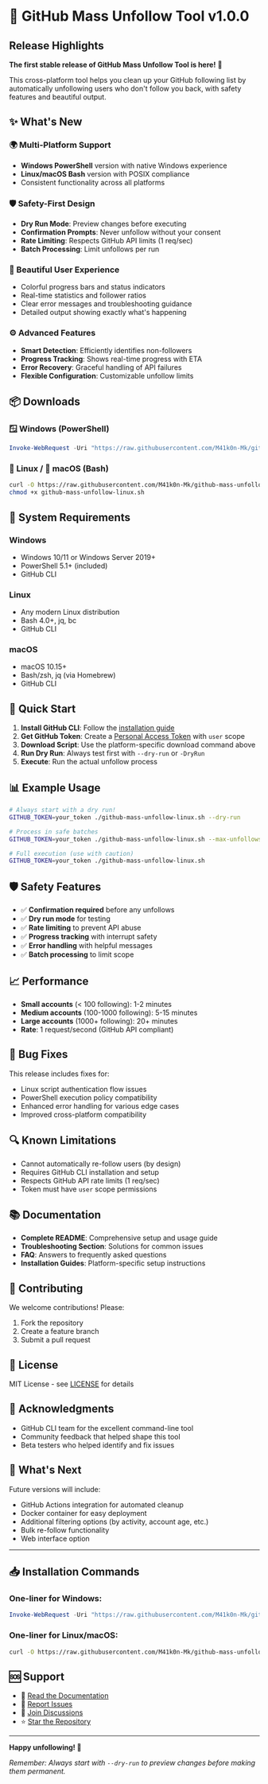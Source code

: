 # 🚀 GitHub Mass Unfollow Tool v1.0.0

## Release Highlights

**The first stable release of GitHub Mass Unfollow Tool is here!** 🎉

This cross-platform tool helps you clean up your GitHub following list by automatically unfollowing users who don't follow you back, with safety features and beautiful output.

## ✨ What's New

### 🌍 Multi-Platform Support
- **Windows PowerShell** version with native Windows experience
- **Linux/macOS Bash** version with POSIX compliance
- Consistent functionality across all platforms

### 🛡️ Safety-First Design
- **Dry Run Mode**: Preview changes before executing
- **Confirmation Prompts**: Never unfollow without your consent
- **Rate Limiting**: Respects GitHub API limits (1 req/sec)
- **Batch Processing**: Limit unfollows per run

### 🎨 Beautiful User Experience
- Colorful progress bars and status indicators
- Real-time statistics and follower ratios
- Clear error messages and troubleshooting guidance
- Detailed output showing exactly what's happening

### ⚙️ Advanced Features
- **Smart Detection**: Efficiently identifies non-followers
- **Progress Tracking**: Shows real-time progress with ETA
- **Error Recovery**: Graceful handling of API failures
- **Flexible Configuration**: Customizable unfollow limits

## 📦 Downloads

### 🪟 Windows (PowerShell)
```powershell
Invoke-WebRequest -Uri "https://raw.githubusercontent.com/M41k0n-Mk/github-mass-unfollow/v1.0.0/github-mass-unfollow-windows.ps1" -OutFile "github-mass-unfollow.ps1"
```

### 🐧 Linux / 🍎 macOS (Bash)
```bash
curl -O https://raw.githubusercontent.com/M41k0n-Mk/github-mass-unfollow/v1.0.0/github-mass-unfollow-linux.sh
chmod +x github-mass-unfollow-linux.sh
```

## 🔧 System Requirements

### Windows
- Windows 10/11 or Windows Server 2019+
- PowerShell 5.1+ (included)
- GitHub CLI

### Linux
- Any modern Linux distribution
- Bash 4.0+, jq, bc
- GitHub CLI

### macOS
- macOS 10.15+
- Bash/zsh, jq (via Homebrew)
- GitHub CLI

## 🚀 Quick Start

1. **Install GitHub CLI**: Follow the [installation guide](https://cli.github.com/)
2. **Get GitHub Token**: Create a [Personal Access Token](https://github.com/settings/tokens) with `user` scope
3. **Download Script**: Use the platform-specific download command above
4. **Run Dry Run**: Always test first with `--dry-run` or `-DryRun`
5. **Execute**: Run the actual unfollow process

## 📊 Example Usage

```bash
# Always start with a dry run!
GITHUB_TOKEN=your_token ./github-mass-unfollow-linux.sh --dry-run

# Process in safe batches
GITHUB_TOKEN=your_token ./github-mass-unfollow-linux.sh --max-unfollows 50

# Full execution (use with caution)
GITHUB_TOKEN=your_token ./github-mass-unfollow-linux.sh
```

## 🛡️ Safety Features

- ✅ **Confirmation required** before any unfollows
- ✅ **Dry run mode** for testing
- ✅ **Rate limiting** to prevent API abuse
- ✅ **Progress tracking** with interrupt safety
- ✅ **Error handling** with helpful messages
- ✅ **Batch processing** to limit scope

## 📈 Performance

- **Small accounts** (< 100 following): 1-2 minutes
- **Medium accounts** (100-1000 following): 5-15 minutes  
- **Large accounts** (1000+ following): 20+ minutes
- **Rate**: 1 request/second (GitHub API compliant)

## 🐛 Bug Fixes

This release includes fixes for:
- Linux script authentication flow issues
- PowerShell execution policy compatibility
- Enhanced error handling for various edge cases
- Improved cross-platform compatibility

## 🔍 Known Limitations

- Cannot automatically re-follow users (by design)
- Requires GitHub CLI installation and setup
- Respects GitHub API rate limits (1 req/sec)
- Token must have `user` scope permissions

## 📚 Documentation

- **Complete README**: Comprehensive setup and usage guide
- **Troubleshooting Section**: Solutions for common issues
- **FAQ**: Answers to frequently asked questions
- **Installation Guides**: Platform-specific setup instructions

## 🤝 Contributing

We welcome contributions! Please:
1. Fork the repository
2. Create a feature branch
3. Submit a pull request

## 📄 License

MIT License - see [LICENSE](LICENSE) for details

## 🙏 Acknowledgments

- GitHub CLI team for the excellent command-line tool
- Community feedback that helped shape this tool
- Beta testers who helped identify and fix issues

## 🔮 What's Next

Future versions will include:
- GitHub Actions integration for automated cleanup
- Docker container for easy deployment
- Additional filtering options (by activity, account age, etc.)
- Bulk re-follow functionality
- Web interface option

---

## 📥 Installation Commands

### One-liner for Windows:
```powershell
Invoke-WebRequest -Uri "https://raw.githubusercontent.com/M41k0n-Mk/github-mass-unfollow/v1.0.0/github-mass-unfollow-windows.ps1" -OutFile "github-mass-unfollow.ps1"; Set-ExecutionPolicy -ExecutionPolicy RemoteSigned -Scope CurrentUser
```

### One-liner for Linux/macOS:
```bash
curl -O https://raw.githubusercontent.com/M41k0n-Mk/github-mass-unfollow/v1.0.0/github-mass-unfollow-linux.sh && chmod +x github-mass-unfollow-linux.sh
```

## 🆘 Support

- 📖 [Read the Documentation](https://github.com/M41k0n-Mk/github-mass-unfollow#readme)
- 🐛 [Report Issues](https://github.com/M41k0n-Mk/github-mass-unfollow/issues)
- 💬 [Join Discussions](https://github.com/M41k0n-Mk/github-mass-unfollow/discussions)
- ⭐ [Star the Repository](https://github.com/M41k0n-Mk/github-mass-unfollow)

---

**Happy unfollowing! 🎉**

*Remember: Always start with `--dry-run` to preview changes before making them permanent.*
